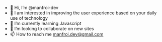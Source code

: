 - 👋 Hi, I’m @manfroi-dev
- 👀 I am interested in improving the user experience based on your daily use of technology 
- 🌱 I’m currently learning Javascript
- 💞️ I’m looking to collaborate on new sites
- 📫 How to reach me manfroi.dev@gmail.com

<!---
manfroi-dev/manfroi-dev is a ✨ special ✨ repository because its `README.md` (this file) appears on your GitHub profile.
You can click the Preview link to take a look at your changes.
--->
